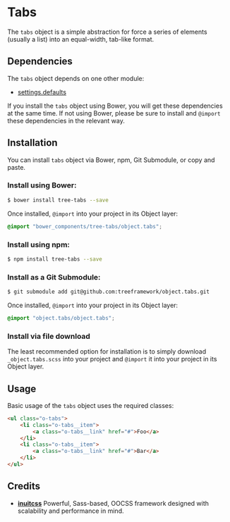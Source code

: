 # Tabs

The `tabs` object is a simple abstraction for force a series of elements
(usually a list) into an equal-width, tab-like format.

## Dependencies

The `tabs` object depends on one other module:

* [settings.defaults](https://github.com/treeframework/settings.defaults)

If you install the `tabs` object using Bower, you will get these dependencies at
the same time. If not using Bower, please be sure to install and `@import` these
dependencies in the relevant way.

## Installation

You can install `tabs` object via Bower, npm, Git Submodule, or copy and paste.

### Install using Bower:

```sh
$ bower install tree-tabs --save
```

Once installed, `@import` into your project in its Object layer:

```scss
@import "bower_components/tree-tabs/object.tabs";
```

### Install using npm:

```sh
$ npm install tree-tabs --save
```

### Install as a Git Submodule:

```sh
$ git submodule add git@github.com:treeframework/object.tabs.git
```

Once installed, `@import` into your project in its Object layer:

```scss
@import "object.tabs/object.tabs";
```

### Install via file download

The least recommended option for installation is to simply download
`_object.tabs.scss` into your project and `@import` it into your project in its
Object layer.

## Usage

Basic usage of the `tabs` object uses the required classes:

```html
<ul class="o-tabs">
    <li class="o-tabs__item">
        <a class="o-tabs__link" href="#">Foo</a>
    </li>
    <li class="o-tabs__item">
        <a class="o-tabs__link" href="#">Bar</a>
    </li>
</ul>
```

## Credits

* **[inuitcss](https://github.com/inuitcss)** Powerful, Sass-based, OOCSS
framework designed with scalability and performance in mind.
